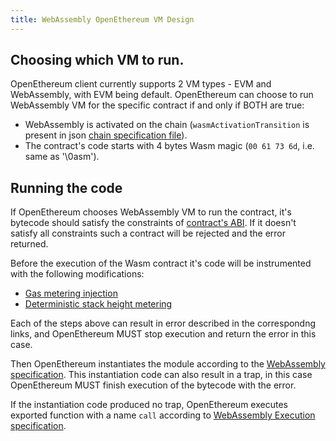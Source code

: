 ```yaml
---
title: WebAssembly OpenEthereum VM Design
---
```


## Choosing which VM to run.

OpenEthereum client currently supports 2 VM types - EVM and WebAssembly, with EVM being default. OpenEthereum can choose to run WebAssembly VM for the specific contract if and only if BOTH are true:

- WebAssembly is activated on the chain (`wasmActivationTransition` is present in json [chain specification file](Chain-specification)).
- The contract's code starts with 4 bytes Wasm magic (`00 61 73 6d`, i.e. same as '\0asm').

## Running the code

If OpenEthereum chooses WebAssembly VM to run the contract, it's bytecode should satisfy the constraints of [contract's ABI](WebAssembly-ABI). If it doesn't satisfy all constraints such a contract will be rejected and the error returned.

Before the execution of the Wasm contract it's code will be instrumented with the following modifications:
- [Gas metering injection](WebAssembly-GasMetering)
- [Deterministic stack height metering](WebAssembly-StackHeight)

Each of the steps above can result in error described in the correspondng links, and OpenEthereum MUST stop execution and return the error in this case.

Then OpenEthereum instantiates the module according to the [WebAssembly specification](https://webassembly.github.io/spec/core/exec/modules.html?highlight=instantiation#exec-instantiation). This instantiation code can also result in a trap, in this case OpenEthereum MUST finish execution of the bytecode with the error.

If the instantiation code produced no trap, OpenEthereum executes exported function with a name `call` according to [WebAssembly Execution specification](https://webassembly.github.io/spec/core/exec/index.html).
